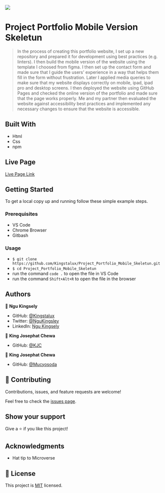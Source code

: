 
![](https://img.shields.io/badge/Microverse-blueviolet)

# Project Portfolio Mobile Version Skeletun

>In the process of creating this portfolio website, I set up a new repository and prepared it for development using best practices (e.g. linters). I then build the mobile version of the website using the template I choosed from figma.
I then set up the contact form and made sure that I guide the users' experience in a way that helps them fill in the form without frustration. 
Later I applied media queries to make sure that my website displays correctly on mobile, ipad, ipad pro and desktop screens.
I then deployed the website using GitHub Pages and checked the online version of the portfolio and made sure that the page works properly.
Me and my partner then evaluated the website against accessibility best practices and implemented any necessary changes to ensure that the website is accessible.





## Built With

- Html
- Css
- npm

## Live Page

[Live Page Link](https://kingstalux.github.io/Portfolio/)

## Getting Started

To get a local copy up and running follow these simple example steps.

### Prerequisites

- VS Code
- Chrome Browser
- Gitbash


### Usage
- `$ git clone https://github.com/Kingstalux/Project_Portfolio_Mobile_Skeletun.git`
- `$ cd Project_Portfolio_Mobile_Skeletun`
- run the command `code .` to open the file in VS Code
- run the command `Shift+Alt+R` to open the file in the browser


## Authors

👤 **Ngu Kingsely**

- GitHub: [@Kingstalux](https://github.com/Kingstalux)
- Twitter: [@NguKingsley](https://twitter.com/NguKingsley)
- LinkedIn: [Ngu Kingsely](https://www.linkedin.com/in/ngu-kingsely-junior-cho-974b60136/)


👤 **King Josephat Chewa**

- GitHub: [@KJC](https://github.com/Kingjosh007)

👤 **King Josephat Chewa**

- GitHub: [@Mucyosoda](https://github.com/Mucyosoda)


## 🤝 Contributing

Contributions, issues, and feature requests are welcome!

Feel free to check the [issues page](https://github.com/Kingstalux/Project_Portfolio_Mobile_Skeletun/issues).

## Show your support

Give a ⭐️ if you like this project!

## Acknowledgments

- Hat tip to Microverse

## 📝 License

This project is [MIT](./MIT.md) licensed.

